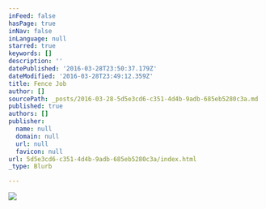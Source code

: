 ```yaml
---
inFeed: false
hasPage: true
inNav: false
inLanguage: null
starred: true
keywords: []
description: ''
datePublished: '2016-03-28T23:50:37.179Z'
dateModified: '2016-03-28T23:49:12.359Z'
title: Fence Job
author: []
sourcePath: _posts/2016-03-28-5d5e3cd6-c351-4d4b-9adb-685eb5280c3a.md
published: true
authors: []
publisher:
  name: null
  domain: null
  url: null
  favicon: null
url: 5d5e3cd6-c351-4d4b-9adb-685eb5280c3a/index.html
_type: Blurb

---
```

![](https://the-grid-user-content.s3-us-west-2.amazonaws.com/6efe62d0-3188-495a-9472-6b5b60e04e30.jpg)